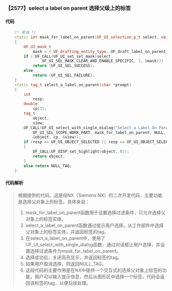 ### 【2577】select a label on parent 选择父级上的标签

#### 代码

```cpp
    /* 里海 */  
    static int mask_for_label_on_parent(UF_UI_selection_p_t select, void *type)  
    {  
        UF_UI_mask_t  
            mask = { UF_drafting_entity_type, UF_draft_label_on_parent_subtype, 0 };  
        if (!UF_CALL(UF_UI_set_sel_mask(select,  
                UF_UI_SEL_MASK_CLEAR_AND_ENABLE_SPECIFIC, 1, &mask)))  
            return (UF_UI_SEL_SUCCESS);  
        else  
            return (UF_UI_SEL_FAILURE);  
    }  
    static tag_t select_a_label_on_parent(char *prompt)  
    {  
        int  
            resp;  
        double  
            cp[3];  
        tag_t  
            object,  
            view;  
        UF_CALL(UF_UI_select_with_single_dialog("Select a Label On Parent", prompt,  
            UF_UI_SEL_SCOPE_WORK_PART, mask_for_label_on_parent, NULL, &resp,  
            &object, cp, &view));  
        if (resp == UF_UI_OBJECT_SELECTED || resp == UF_UI_OBJECT_SELECTED_BY_NAME)  
        {  
            UF_CALL(UF_DISP_set_highlight(object, 0));  
            return object;  
        }  
        else return NULL_TAG;  
    }

```

#### 代码解析

> 根据提供的代码，这是段NX（Siemens NX）的二次开发代码，主要功能是选择父对象上的标签。具体来说：
>
> 1. mask_for_label_on_parent函数用于设置选择过滤条件，只允许选择父对象上的标签实体。
> 2. select_a_label_on_parent函数通过提示用户选择，从工作部件中选择父对象上的标签实体，并返回标签的tag。
> 3. 在select_a_label_on_parent中，使用了UF_UI_select_with_single_dialog函数，通过对话框让用户选择，并设置选择过滤条件为mask_for_label_on_parent。
> 4. 选择成功后，关闭高亮显示，并返回标签的tag。
> 5. 如果用户取消选择，则返回NULL_TAG。
> 6. 这段代码的主要作用是在NX中提供一个交互式的选择父对象上标签的功能，用户可以输入提示信息，然后从图形区中选择一个标签，代码会返回该标签的tag，以便后续处理。
>
